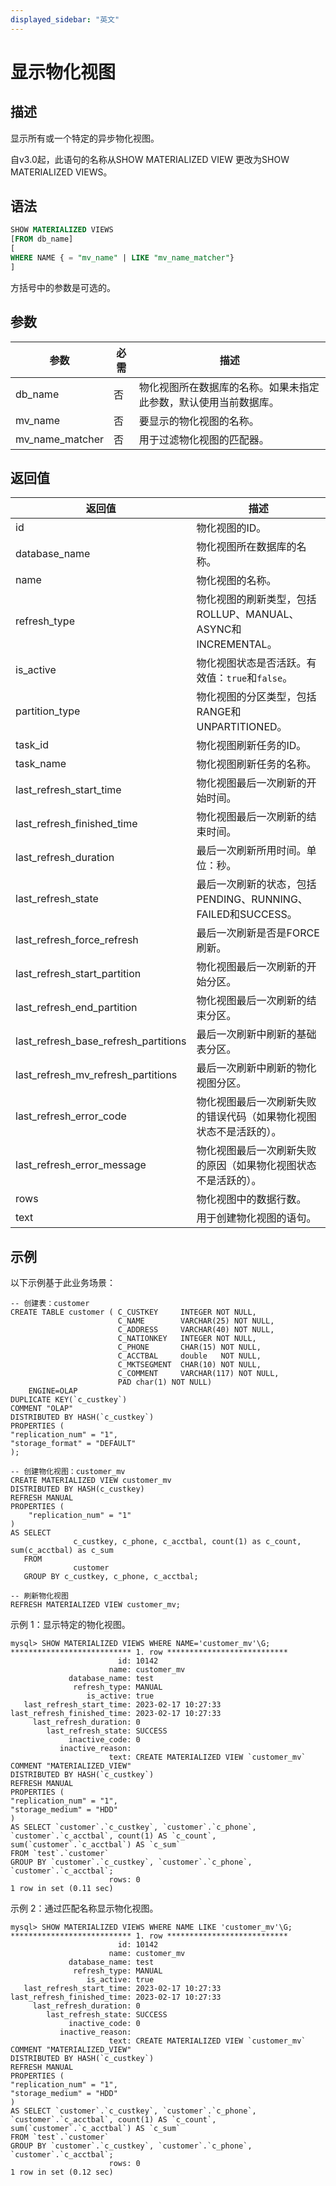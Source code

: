 ```yaml
---
displayed_sidebar: "英文"
---
```


# 显示物化视图

## 描述

显示所有或一个特定的异步物化视图。

自v3.0起，此语句的名称从SHOW MATERIALIZED VIEW 更改为SHOW MATERIALIZED VIEWS。

## 语法

```SQL
SHOW MATERIALIZED VIEWS
[FROM db_name]
[
WHERE NAME { = "mv_name" | LIKE "mv_name_matcher"}
]
```

方括号中的参数是可选的。

## 参数

| **参数**       | **必需** | **描述**                                                     |
| -------------- | -------- | ------------------------------------------------------------ |
| db_name        | 否       | 物化视图所在数据库的名称。如果未指定此参数，默认使用当前数据库。  |
| mv_name        | 否       | 要显示的物化视图的名称。                                         |
| mv_name_matcher | 否      | 用于过滤物化视图的匹配器。                                       |

## 返回值

| **返回值**                  | **描述**                                                     |
| -------------------------- | ------------------------------------------------------------ |
| id                         | 物化视图的ID。                                                |
| database_name              | 物化视图所在数据库的名称。                                       |
| name                       | 物化视图的名称。                                               |
| refresh_type               | 物化视图的刷新类型，包括ROLLUP、MANUAL、ASYNC和INCREMENTAL。   |
| is_active                  | 物化视图状态是否活跃。有效值：`true`和`false`。                    |
| partition_type             | 物化视图的分区类型，包括RANGE和UNPARTITIONED。                     |
| task_id                    | 物化视图刷新任务的ID。                                         |
| task_name                  | 物化视图刷新任务的名称。                                       |
| last_refresh_start_time    | 物化视图最后一次刷新的开始时间。                                |
| last_refresh_finished_time | 物化视图最后一次刷新的结束时间。                                |
| last_refresh_duration      | 最后一次刷新所用时间。单位：秒。                                    |
| last_refresh_state         | 最后一次刷新的状态，包括PENDING、RUNNING、FAILED和SUCCESS。           |
| last_refresh_force_refresh | 最后一次刷新是否是FORCE刷新。                                   |
| last_refresh_start_partition | 物化视图最后一次刷新的开始分区。                                  |
| last_refresh_end_partition | 物化视图最后一次刷新的结束分区。                                  |
| last_refresh_base_refresh_partitions | 最后一次刷新中刷新的基础表分区。                                |
| last_refresh_mv_refresh_partitions | 最后一次刷新中刷新的物化视图分区。                             |
| last_refresh_error_code    | 物化视图最后一次刷新失败的错误代码（如果物化视图状态不是活跃的）。   |
| last_refresh_error_message | 物化视图最后一次刷新失败的原因（如果物化视图状态不是活跃的）。   |
| rows                       | 物化视图中的数据行数。                                          |
| text                       | 用于创建物化视图的语句。                                        |

## 示例

以下示例基于此业务场景：

```Plain
-- 创建表：customer
CREATE TABLE customer ( C_CUSTKEY     INTEGER NOT NULL,
                        C_NAME        VARCHAR(25) NOT NULL,
                        C_ADDRESS     VARCHAR(40) NOT NULL,
                        C_NATIONKEY   INTEGER NOT NULL,
                        C_PHONE       CHAR(15) NOT NULL,
                        C_ACCTBAL     double   NOT NULL,
                        C_MKTSEGMENT  CHAR(10) NOT NULL,
                        C_COMMENT     VARCHAR(117) NOT NULL,
                        PAD char(1) NOT NULL)
    ENGINE=OLAP
DUPLICATE KEY(`c_custkey`)
COMMENT "OLAP"
DISTRIBUTED BY HASH(`c_custkey`)
PROPERTIES (
"replication_num" = "1",
"storage_format" = "DEFAULT"
);

-- 创建物化视图：customer_mv
CREATE MATERIALIZED VIEW customer_mv
DISTRIBUTED BY HASH(c_custkey)
REFRESH MANUAL
PROPERTIES (
    "replication_num" = "1"
)
AS SELECT
              c_custkey, c_phone, c_acctbal, count(1) as c_count, sum(c_acctbal) as c_sum
   FROM
              customer
   GROUP BY c_custkey, c_phone, c_acctbal;

-- 刷新物化视图
REFRESH MATERIALIZED VIEW customer_mv;
```

示例 1：显示特定的物化视图。

```Plain
mysql> SHOW MATERIALIZED VIEWS WHERE NAME='customer_mv'\G;
*************************** 1. row ***************************
                        id: 10142
                      name: customer_mv
             database_name: test
              refresh_type: MANUAL
                 is_active: true
   last_refresh_start_time: 2023-02-17 10:27:33
last_refresh_finished_time: 2023-02-17 10:27:33
     last_refresh_duration: 0
        last_refresh_state: SUCCESS
             inactive_code: 0
           inactive_reason:
                      text: CREATE MATERIALIZED VIEW `customer_mv`
COMMENT "MATERIALIZED_VIEW"
DISTRIBUTED BY HASH(`c_custkey`)
REFRESH MANUAL
PROPERTIES (
"replication_num" = "1",
"storage_medium" = "HDD"
)
AS SELECT `customer`.`c_custkey`, `customer`.`c_phone`, `customer`.`c_acctbal`, count(1) AS `c_count`, sum(`customer`.`c_acctbal`) AS `c_sum`
FROM `test`.`customer`
GROUP BY `customer`.`c_custkey`, `customer`.`c_phone`, `customer`.`c_acctbal`;
                      rows: 0
1 row in set (0.11 sec)
```

示例 2：通过匹配名称显示物化视图。

```Plain
mysql> SHOW MATERIALIZED VIEWS WHERE NAME LIKE 'customer_mv'\G;
*************************** 1. row ***************************
                        id: 10142
                      name: customer_mv
             database_name: test
              refresh_type: MANUAL
                 is_active: true
   last_refresh_start_time: 2023-02-17 10:27:33
last_refresh_finished_time: 2023-02-17 10:27:33
     last_refresh_duration: 0
        last_refresh_state: SUCCESS
             inactive_code: 0
           inactive_reason:
                      text: CREATE MATERIALIZED VIEW `customer_mv`
COMMENT "MATERIALIZED_VIEW"
DISTRIBUTED BY HASH(`c_custkey`)
REFRESH MANUAL
PROPERTIES (
"replication_num" = "1",
"storage_medium" = "HDD"
)
AS SELECT `customer`.`c_custkey`, `customer`.`c_phone`, `customer`.`c_acctbal`, count(1) AS `c_count`, sum(`customer`.`c_acctbal`) AS `c_sum`
FROM `test`.`customer`
GROUP BY `customer`.`c_custkey`, `customer`.`c_phone`, `customer`.`c_acctbal`;
                      rows: 0
1 row in set (0.12 sec)
```